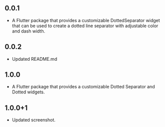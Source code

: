 ## 0.0.1

* A Flutter package that provides a customizable DottedSeparator widget that can be used to create a dotted line separator with adjustable color and dash width.

## 0.0.2

* Updated README.md 

## 1.0.0 

* A Flutter package that provides a customizable Dotted Separator and Dotted widgets.

## 1.0.0+1

* Updated screenshot.
